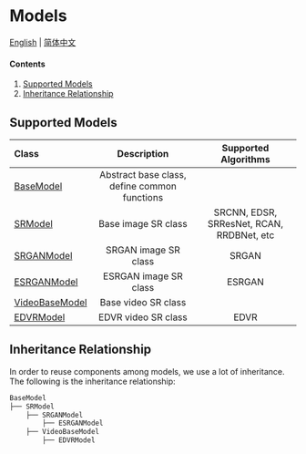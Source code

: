 # Models

[English](Models.md) | [简体中文](Models_CN.md)

#### Contents

1. [Supported Models](#Supported-Models)
1. [Inheritance Relationship](#Inheritance-Relationship)

## Supported Models

| Class         | Description    |Supported Algorithms |
| :------------- | :----------:| :----------:    |
| [BaseModel](../basicsr/models/base_model.py) | Abstract base class, define common functions||
| [SRModel](../basicsr/models/sr_model.py) | Base image SR class | SRCNN, EDSR, SRResNet, RCAN, RRDBNet, etc |
| [SRGANModel](../basicsr/models/srgan_model.py) | SRGAN image SR class | SRGAN |
| [ESRGANModel](../basicsr/models/esrgan_model.py) | ESRGAN image SR class|ESRGAN|
| [VideoBaseModel](../basicsr/models/video_base_model.py) | Base video SR class | |
| [EDVRModel](../basicsr/models/edvr_model.py) | EDVR video SR class |EDVR|

## Inheritance Relationship

In order to reuse components among models, we use a lot of inheritance. The following is the inheritance relationship:

```txt
BaseModel
├── SRModel
    ├── SRGANModel
        ├── ESRGANModel
    ├── VideoBaseModel
        ├── EDVRModel
```
